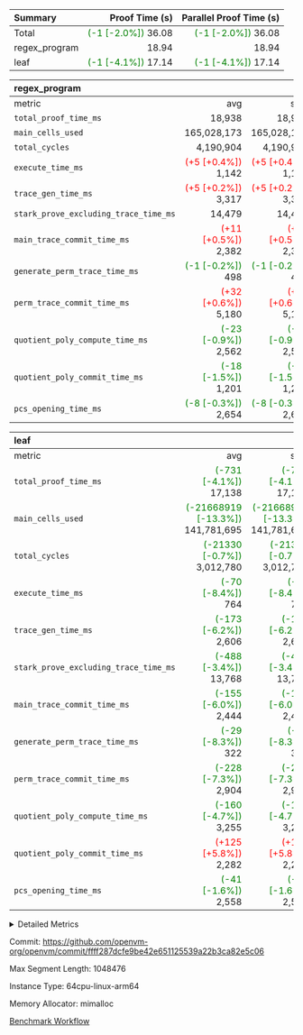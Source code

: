 | Summary | Proof Time (s) | Parallel Proof Time (s) |
|:---|---:|---:|
| Total | <span style='color: green'>(-1 [-2.0%])</span> 36.08 | <span style='color: green'>(-1 [-2.0%])</span> 36.08 |
| regex_program |  18.94 |  18.94 |
| leaf | <span style='color: green'>(-1 [-4.1%])</span> 17.14 | <span style='color: green'>(-1 [-4.1%])</span> 17.14 |


| regex_program |||||
|:---|---:|---:|---:|---:|
|metric|avg|sum|max|min|
| `total_proof_time_ms ` |  18,938 |  18,938 |  18,938 |  18,938 |
| `main_cells_used     ` |  165,028,173 |  165,028,173 |  165,028,173 |  165,028,173 |
| `total_cycles        ` |  4,190,904 |  4,190,904 |  4,190,904 |  4,190,904 |
| `execute_time_ms     ` | <span style='color: red'>(+5 [+0.4%])</span> 1,142 | <span style='color: red'>(+5 [+0.4%])</span> 1,142 | <span style='color: red'>(+5 [+0.4%])</span> 1,142 | <span style='color: red'>(+5 [+0.4%])</span> 1,142 |
| `trace_gen_time_ms   ` | <span style='color: red'>(+5 [+0.2%])</span> 3,317 | <span style='color: red'>(+5 [+0.2%])</span> 3,317 | <span style='color: red'>(+5 [+0.2%])</span> 3,317 | <span style='color: red'>(+5 [+0.2%])</span> 3,317 |
| `stark_prove_excluding_trace_time_ms` |  14,479 |  14,479 |  14,479 |  14,479 |
| `main_trace_commit_time_ms` | <span style='color: red'>(+11 [+0.5%])</span> 2,382 | <span style='color: red'>(+11 [+0.5%])</span> 2,382 | <span style='color: red'>(+11 [+0.5%])</span> 2,382 | <span style='color: red'>(+11 [+0.5%])</span> 2,382 |
| `generate_perm_trace_time_ms` | <span style='color: green'>(-1 [-0.2%])</span> 498 | <span style='color: green'>(-1 [-0.2%])</span> 498 | <span style='color: green'>(-1 [-0.2%])</span> 498 | <span style='color: green'>(-1 [-0.2%])</span> 498 |
| `perm_trace_commit_time_ms` | <span style='color: red'>(+32 [+0.6%])</span> 5,180 | <span style='color: red'>(+32 [+0.6%])</span> 5,180 | <span style='color: red'>(+32 [+0.6%])</span> 5,180 | <span style='color: red'>(+32 [+0.6%])</span> 5,180 |
| `quotient_poly_compute_time_ms` | <span style='color: green'>(-23 [-0.9%])</span> 2,562 | <span style='color: green'>(-23 [-0.9%])</span> 2,562 | <span style='color: green'>(-23 [-0.9%])</span> 2,562 | <span style='color: green'>(-23 [-0.9%])</span> 2,562 |
| `quotient_poly_commit_time_ms` | <span style='color: green'>(-18 [-1.5%])</span> 1,201 | <span style='color: green'>(-18 [-1.5%])</span> 1,201 | <span style='color: green'>(-18 [-1.5%])</span> 1,201 | <span style='color: green'>(-18 [-1.5%])</span> 1,201 |
| `pcs_opening_time_ms ` | <span style='color: green'>(-8 [-0.3%])</span> 2,654 | <span style='color: green'>(-8 [-0.3%])</span> 2,654 | <span style='color: green'>(-8 [-0.3%])</span> 2,654 | <span style='color: green'>(-8 [-0.3%])</span> 2,654 |

| leaf |||||
|:---|---:|---:|---:|---:|
|metric|avg|sum|max|min|
| `total_proof_time_ms ` | <span style='color: green'>(-731 [-4.1%])</span> 17,138 | <span style='color: green'>(-731 [-4.1%])</span> 17,138 | <span style='color: green'>(-731 [-4.1%])</span> 17,138 | <span style='color: green'>(-731 [-4.1%])</span> 17,138 |
| `main_cells_used     ` | <span style='color: green'>(-21668919 [-13.3%])</span> 141,781,695 | <span style='color: green'>(-21668919 [-13.3%])</span> 141,781,695 | <span style='color: green'>(-21668919 [-13.3%])</span> 141,781,695 | <span style='color: green'>(-21668919 [-13.3%])</span> 141,781,695 |
| `total_cycles        ` | <span style='color: green'>(-21330 [-0.7%])</span> 3,012,780 | <span style='color: green'>(-21330 [-0.7%])</span> 3,012,780 | <span style='color: green'>(-21330 [-0.7%])</span> 3,012,780 | <span style='color: green'>(-21330 [-0.7%])</span> 3,012,780 |
| `execute_time_ms     ` | <span style='color: green'>(-70 [-8.4%])</span> 764 | <span style='color: green'>(-70 [-8.4%])</span> 764 | <span style='color: green'>(-70 [-8.4%])</span> 764 | <span style='color: green'>(-70 [-8.4%])</span> 764 |
| `trace_gen_time_ms   ` | <span style='color: green'>(-173 [-6.2%])</span> 2,606 | <span style='color: green'>(-173 [-6.2%])</span> 2,606 | <span style='color: green'>(-173 [-6.2%])</span> 2,606 | <span style='color: green'>(-173 [-6.2%])</span> 2,606 |
| `stark_prove_excluding_trace_time_ms` | <span style='color: green'>(-488 [-3.4%])</span> 13,768 | <span style='color: green'>(-488 [-3.4%])</span> 13,768 | <span style='color: green'>(-488 [-3.4%])</span> 13,768 | <span style='color: green'>(-488 [-3.4%])</span> 13,768 |
| `main_trace_commit_time_ms` | <span style='color: green'>(-155 [-6.0%])</span> 2,444 | <span style='color: green'>(-155 [-6.0%])</span> 2,444 | <span style='color: green'>(-155 [-6.0%])</span> 2,444 | <span style='color: green'>(-155 [-6.0%])</span> 2,444 |
| `generate_perm_trace_time_ms` | <span style='color: green'>(-29 [-8.3%])</span> 322 | <span style='color: green'>(-29 [-8.3%])</span> 322 | <span style='color: green'>(-29 [-8.3%])</span> 322 | <span style='color: green'>(-29 [-8.3%])</span> 322 |
| `perm_trace_commit_time_ms` | <span style='color: green'>(-228 [-7.3%])</span> 2,904 | <span style='color: green'>(-228 [-7.3%])</span> 2,904 | <span style='color: green'>(-228 [-7.3%])</span> 2,904 | <span style='color: green'>(-228 [-7.3%])</span> 2,904 |
| `quotient_poly_compute_time_ms` | <span style='color: green'>(-160 [-4.7%])</span> 3,255 | <span style='color: green'>(-160 [-4.7%])</span> 3,255 | <span style='color: green'>(-160 [-4.7%])</span> 3,255 | <span style='color: green'>(-160 [-4.7%])</span> 3,255 |
| `quotient_poly_commit_time_ms` | <span style='color: red'>(+125 [+5.8%])</span> 2,282 | <span style='color: red'>(+125 [+5.8%])</span> 2,282 | <span style='color: red'>(+125 [+5.8%])</span> 2,282 | <span style='color: red'>(+125 [+5.8%])</span> 2,282 |
| `pcs_opening_time_ms ` | <span style='color: green'>(-41 [-1.6%])</span> 2,558 | <span style='color: green'>(-41 [-1.6%])</span> 2,558 | <span style='color: green'>(-41 [-1.6%])</span> 2,558 | <span style='color: green'>(-41 [-1.6%])</span> 2,558 |



<details>
<summary>Detailed Metrics</summary>

| group | num_segments | keygen_time_ms | commit_exe_time_ms |
| --- | --- | --- | --- |
| regex_program | 1 | 614 | 43 | 

| group | air_name | quotient_deg | interactions | constraints |
| --- | --- | --- | --- | --- |
| leaf | AccessAdapterAir<2> | 4 | 5 | 12 | 
| leaf | AccessAdapterAir<4> | 4 | 5 | 12 | 
| leaf | AccessAdapterAir<8> | 4 | 5 | 12 | 
| leaf | FriReducedOpeningAir | 4 | 31 | 55 | 
| leaf | NativePoseidon2Air<BabyBearParameters>, 1> | 4 | 176 | 590 | 
| leaf | PhantomAir | 4 | 3 | 4 | 
| leaf | ProgramAir | 1 | 1 | 4 | 
| leaf | VariableRangeCheckerAir | 1 | 1 | 4 | 
| leaf | VmAirWrapper<BranchNativeAdapterAir, BranchEqualCoreAir<1> | 2 | 11 | 23 | 
| leaf | VmAirWrapper<JalNativeAdapterAir, JalCoreAir> | 4 | 7 | 6 | 
| leaf | VmAirWrapper<NativeAdapterAir<2, 0>, PublicValuesCoreAir> | 4 | 11 | 23 | 
| leaf | VmAirWrapper<NativeAdapterAir<2, 1>, FieldArithmeticCoreAir> | 4 | 15 | 23 | 
| leaf | VmAirWrapper<NativeLoadStoreAdapterAir<1>, NativeLoadStoreCoreAir<1> | 4 | 15 | 20 | 
| leaf | VmAirWrapper<NativeLoadStoreAdapterAir<4>, NativeLoadStoreCoreAir<4> | 4 | 15 | 20 | 
| leaf | VmAirWrapper<NativeVectorizedAdapterAir<4>, FieldExtensionCoreAir> | 4 | 15 | 23 | 
| leaf | VmConnectorAir | 4 | 3 | 8 | 
| leaf | VolatileBoundaryAir | 4 | 4 | 16 | 
| regex_program | AccessAdapterAir<16> | 2 | 5 | 14 | 
| regex_program | AccessAdapterAir<2> | 2 | 5 | 14 | 
| regex_program | AccessAdapterAir<32> | 2 | 5 | 14 | 
| regex_program | AccessAdapterAir<4> | 2 | 5 | 14 | 
| regex_program | AccessAdapterAir<64> | 2 | 5 | 14 | 
| regex_program | AccessAdapterAir<8> | 2 | 5 | 14 | 
| regex_program | BitwiseOperationLookupAir<8> | 2 | 2 | 4 | 
| regex_program | KeccakVmAir | 2 | 321 | 4,571 | 
| regex_program | MemoryMerkleAir<8> | 2 | 4 | 40 | 
| regex_program | PersistentBoundaryAir<8> | 2 | 3 | 6 | 
| regex_program | PhantomAir | 2 | 3 | 5 | 
| regex_program | Poseidon2PeripheryAir<BabyBearParameters>, 1> | 2 | 1 | 286 | 
| regex_program | ProgramAir | 1 | 1 | 4 | 
| regex_program | RangeTupleCheckerAir<2> | 1 | 1 | 4 | 
| regex_program | VariableRangeCheckerAir | 1 | 1 | 4 | 
| regex_program | VmAirWrapper<Rv32BaseAluAdapterAir, BaseAluCoreAir<4, 8> | 2 | 19 | 43 | 
| regex_program | VmAirWrapper<Rv32BaseAluAdapterAir, LessThanCoreAir<4, 8> | 2 | 17 | 39 | 
| regex_program | VmAirWrapper<Rv32BaseAluAdapterAir, ShiftCoreAir<4, 8> | 2 | 23 | 90 | 
| regex_program | VmAirWrapper<Rv32BranchAdapterAir, BranchEqualCoreAir<4> | 2 | 11 | 25 | 
| regex_program | VmAirWrapper<Rv32BranchAdapterAir, BranchLessThanCoreAir<4, 8> | 2 | 13 | 41 | 
| regex_program | VmAirWrapper<Rv32CondRdWriteAdapterAir, Rv32JalLuiCoreAir> | 2 | 10 | 22 | 
| regex_program | VmAirWrapper<Rv32HintStoreAdapterAir, Rv32HintStoreCoreAir> | 2 | 15 | 17 | 
| regex_program | VmAirWrapper<Rv32JalrAdapterAir, Rv32JalrCoreAir> | 2 | 16 | 20 | 
| regex_program | VmAirWrapper<Rv32LoadStoreAdapterAir, LoadSignExtendCoreAir<4, 8> | 2 | 18 | 33 | 
| regex_program | VmAirWrapper<Rv32LoadStoreAdapterAir, LoadStoreCoreAir<4> | 2 | 17 | 38 | 
| regex_program | VmAirWrapper<Rv32MultAdapterAir, DivRemCoreAir<4, 8> | 2 | 25 | 88 | 
| regex_program | VmAirWrapper<Rv32MultAdapterAir, MulHCoreAir<4, 8> | 2 | 24 | 38 | 
| regex_program | VmAirWrapper<Rv32MultAdapterAir, MultiplicationCoreAir<4, 8> | 2 | 19 | 26 | 
| regex_program | VmAirWrapper<Rv32RdWriteAdapterAir, Rv32AuipcCoreAir> | 2 | 11 | 15 | 
| regex_program | VmConnectorAir | 2 | 3 | 9 | 

| group | air_name | idx | rows | prep_cols | perm_cols | main_cols | cells |
| --- | --- | --- | --- | --- | --- | --- | --- |
| leaf | AccessAdapterAir<2> | 0 | 1,048,576 |  | 16 | 11 | 28,311,552 | 
| leaf | AccessAdapterAir<4> | 0 | 524,288 |  | 16 | 13 | 15,204,352 | 
| leaf | AccessAdapterAir<8> | 0 | 512 |  | 16 | 17 | 16,896 | 
| leaf | FriReducedOpeningAir | 0 | 1,048,576 |  | 48 | 26 | 77,594,624 | 
| leaf | NativePoseidon2Air<BabyBearParameters>, 1> | 0 | 65,536 |  | 356 | 399 | 49,479,680 | 
| leaf | PhantomAir | 0 | 32,768 |  | 8 | 6 | 458,752 | 
| leaf | ProgramAir | 0 | 262,144 |  | 8 | 10 | 4,718,592 | 
| leaf | VariableRangeCheckerAir | 0 | 262,144 | 2 | 8 | 1 | 2,359,296 | 
| leaf | VmAirWrapper<BranchNativeAdapterAir, BranchEqualCoreAir<1> | 0 | 1,048,576 |  | 28 | 23 | 53,477,376 | 
| leaf | VmAirWrapper<JalNativeAdapterAir, JalCoreAir> | 0 | 65,536 |  | 12 | 10 | 1,441,792 | 
| leaf | VmAirWrapper<NativeAdapterAir<2, 0>, PublicValuesCoreAir> | 0 | 64 |  | 16 | 23 | 2,496 | 
| leaf | VmAirWrapper<NativeAdapterAir<2, 1>, FieldArithmeticCoreAir> | 0 | 2,097,152 |  | 20 | 30 | 104,857,600 | 
| leaf | VmAirWrapper<NativeLoadStoreAdapterAir<1>, NativeLoadStoreCoreAir<1> | 0 | 1,048,576 |  | 36 | 25 | 63,963,136 | 
| leaf | VmAirWrapper<NativeLoadStoreAdapterAir<4>, NativeLoadStoreCoreAir<4> | 0 | 65,536 |  | 36 | 34 | 4,587,520 | 
| leaf | VmAirWrapper<NativeVectorizedAdapterAir<4>, FieldExtensionCoreAir> | 0 | 131,072 |  | 20 | 40 | 7,864,320 | 
| leaf | VmConnectorAir | 0 | 2 | 1 | 8 | 4 | 24 | 
| leaf | VolatileBoundaryAir | 0 | 1,048,576 |  | 8 | 11 | 19,922,944 | 

| group | air_name | segment | rows | prep_cols | perm_cols | main_cols | cells |
| --- | --- | --- | --- | --- | --- | --- | --- |
| regex_program | AccessAdapterAir<2> | 0 | 64 |  | 24 | 11 | 2,240 | 
| regex_program | AccessAdapterAir<4> | 0 | 32 |  | 24 | 13 | 1,184 | 
| regex_program | AccessAdapterAir<8> | 0 | 131,072 |  | 24 | 17 | 5,373,952 | 
| regex_program | BitwiseOperationLookupAir<8> | 0 | 65,536 | 3 | 8 | 2 | 655,360 | 
| regex_program | KeccakVmAir | 0 | 32 |  | 1,288 | 3,164 | 142,464 | 
| regex_program | MemoryMerkleAir<8> | 0 | 131,072 |  | 20 | 32 | 6,815,744 | 
| regex_program | PersistentBoundaryAir<8> | 0 | 131,072 |  | 12 | 20 | 4,194,304 | 
| regex_program | PhantomAir | 0 | 512 |  | 12 | 6 | 9,216 | 
| regex_program | Poseidon2PeripheryAir<BabyBearParameters>, 1> | 0 | 16,384 |  | 8 | 300 | 5,046,272 | 
| regex_program | ProgramAir | 0 | 131,072 |  | 8 | 10 | 2,359,296 | 
| regex_program | RangeTupleCheckerAir<2> | 0 | 524,288 | 2 | 8 | 1 | 4,718,592 | 
| regex_program | VariableRangeCheckerAir | 0 | 262,144 | 2 | 8 | 1 | 2,359,296 | 
| regex_program | VmAirWrapper<Rv32BaseAluAdapterAir, BaseAluCoreAir<4, 8> | 0 | 2,097,152 |  | 80 | 36 | 243,269,632 | 
| regex_program | VmAirWrapper<Rv32BaseAluAdapterAir, LessThanCoreAir<4, 8> | 0 | 65,536 |  | 40 | 37 | 5,046,272 | 
| regex_program | VmAirWrapper<Rv32BaseAluAdapterAir, ShiftCoreAir<4, 8> | 0 | 262,144 |  | 52 | 53 | 27,525,120 | 
| regex_program | VmAirWrapper<Rv32BranchAdapterAir, BranchEqualCoreAir<4> | 0 | 524,288 |  | 48 | 26 | 38,797,312 | 
| regex_program | VmAirWrapper<Rv32BranchAdapterAir, BranchLessThanCoreAir<4, 8> | 0 | 262,144 |  | 56 | 32 | 23,068,672 | 
| regex_program | VmAirWrapper<Rv32CondRdWriteAdapterAir, Rv32JalLuiCoreAir> | 0 | 131,072 |  | 44 | 18 | 8,126,464 | 
| regex_program | VmAirWrapper<Rv32HintStoreAdapterAir, Rv32HintStoreCoreAir> | 0 | 16,384 |  | 36 | 26 | 1,015,808 | 
| regex_program | VmAirWrapper<Rv32JalrAdapterAir, Rv32JalrCoreAir> | 0 | 131,072 |  | 36 | 28 | 8,388,608 | 
| regex_program | VmAirWrapper<Rv32LoadStoreAdapterAir, LoadSignExtendCoreAir<4, 8> | 0 | 1,024 |  | 76 | 35 | 113,664 | 
| regex_program | VmAirWrapper<Rv32LoadStoreAdapterAir, LoadStoreCoreAir<4> | 0 | 2,097,152 |  | 72 | 40 | 234,881,024 | 
| regex_program | VmAirWrapper<Rv32MultAdapterAir, DivRemCoreAir<4, 8> | 0 | 128 |  | 104 | 57 | 20,608 | 
| regex_program | VmAirWrapper<Rv32MultAdapterAir, MulHCoreAir<4, 8> | 0 | 256 |  | 100 | 39 | 35,584 | 
| regex_program | VmAirWrapper<Rv32MultAdapterAir, MultiplicationCoreAir<4, 8> | 0 | 65,536 |  | 80 | 31 | 7,274,496 | 
| regex_program | VmAirWrapper<Rv32RdWriteAdapterAir, Rv32AuipcCoreAir> | 0 | 65,536 |  | 28 | 21 | 3,211,264 | 
| regex_program | VmConnectorAir | 0 | 2 | 1 | 12 | 4 | 32 | 

| group | idx | trace_gen_time_ms | total_proof_time_ms | total_cycles | total_cells | stark_prove_excluding_trace_time_ms | quotient_poly_compute_time_ms | quotient_poly_commit_time_ms | perm_trace_commit_time_ms | pcs_opening_time_ms | main_trace_commit_time_ms | main_cells_used | generate_perm_trace_time_ms | execute_time_ms |
| --- | --- | --- | --- | --- | --- | --- | --- | --- | --- | --- | --- | --- | --- | --- |
| leaf | 0 | 2,606 | 17,138 | 3,012,780 | 434,260,952 | 13,768 | 3,255 | 2,282 | 2,904 | 2,558 | 2,444 | 141,781,695 | 322 | 764 | 

| group | segment | trace_gen_time_ms | total_proof_time_ms | total_cycles | total_cells | stark_prove_excluding_trace_time_ms | quotient_poly_compute_time_ms | quotient_poly_commit_time_ms | perm_trace_commit_time_ms | pcs_opening_time_ms | main_trace_commit_time_ms | main_cells_used | generate_perm_trace_time_ms | execute_time_ms |
| --- | --- | --- | --- | --- | --- | --- | --- | --- | --- | --- | --- | --- | --- | --- |
| regex_program | 0 | 3,317 | 18,938 | 4,190,904 | 632,452,480 | 14,479 | 2,562 | 1,201 | 5,180 | 2,654 | 2,382 | 165,028,173 | 498 | 1,142 | 

</details>


Commit: https://github.com/openvm-org/openvm/commit/ffff287dcfe9be42e651125539a22b3ca82e5c06

Max Segment Length: 1048476

Instance Type: 64cpu-linux-arm64

Memory Allocator: mimalloc

[Benchmark Workflow](https://github.com/openvm-org/openvm/actions/runs/12913459700)
